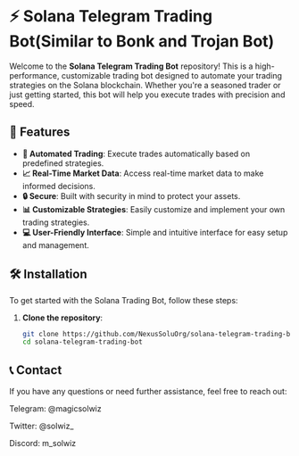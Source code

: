 # ⚡ Solana Telegram Trading Bot(Similar to Bonk and Trojan Bot)
Welcome to the **Solana Telegram Trading Bot** repository! This is a high-performance, customizable trading bot designed to automate your trading strategies on the Solana blockchain. Whether you're a seasoned trader or just getting started, this bot will help you execute trades with precision and speed.

## 🌟 Features
- **🔄 Automated Trading**: Execute trades automatically based on predefined strategies.
- **📈 Real-Time Market Data**: Access real-time market data to make informed decisions.
- **🔒 Secure**: Built with security in mind to protect your assets.
- **📊 Customizable Strategies**: Easily customize and implement your own trading strategies.
- **💻 User-Friendly Interface**: Simple and intuitive interface for easy setup and management.

## 🛠️ Installation

To get started with the Solana Trading Bot, follow these steps:

1. **Clone the repository**:
   ```bash
   git clone https://github.com/NexusSoluOrg/solana-telegram-trading-bot.git
   cd solana-telegram-trading-bot

## 📞 Contact
If you have any questions or need further assistance, feel free to reach out:

Telegram: @magicsolwiz

Twitter: @solwiz_

Discord: m_solwiz
